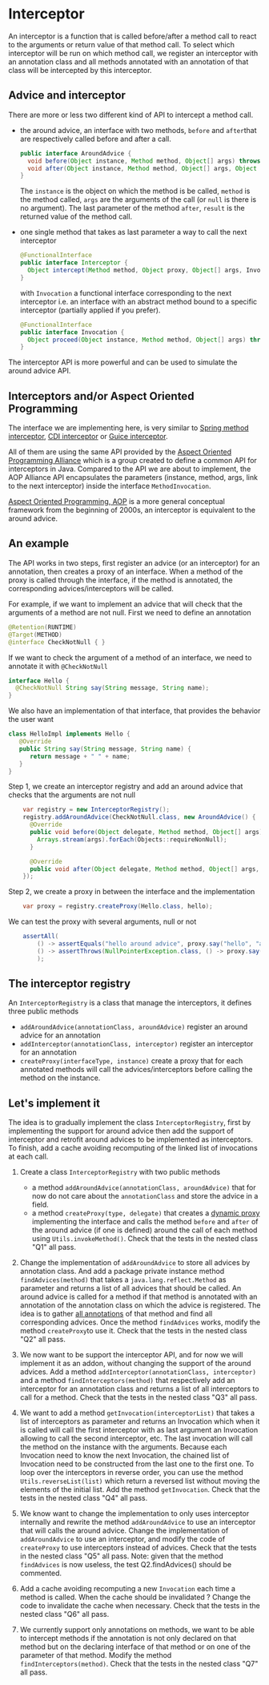 # Interceptor

An interceptor is a function that is called before/after a method call to react to the arguments or return value
of that method call. To select which interceptor will be run on which method call, we register
an interceptor with an annotation class and all methods annotated with an annotation of that class will be
intercepted by this interceptor.

## Advice and interceptor

There are more or less two different kind of API to intercept a method call.
- the around advice, an interface with two methods, `before` and `after`that are respectively called
  before and after a call.
  ```java
  public interface AroundAdvice {
    void before(Object instance, Method method, Object[] args) throws Throwable;
    void after(Object instance, Method method, Object[] args, Object result) throws Throwable;
  }
  ```
  The `instance` is the object on which the method is be called, `method` is the method called,
  `args` are the arguments of the call (or `null` is there is no argument).
  The last parameter of the method `after`, `result` is the returned value of the method call.

- one single method that takes as last parameter a way to call the next interceptor
  ```java
  @FunctionalInterface
  public interface Interceptor {
    Object intercept(Method method, Object proxy, Object[] args, Invocation invocation) throws Throwable;
  }
  ```
  with `Invocation` a functional interface corresponding to the next interceptor i.e. an interface
  with an abstract method bound to a specific interceptor (partially applied if you prefer).
  ```java
  @FunctionalInterface
  public interface Invocation {
    Object proceed(Object instance, Method method, Object[] args) throws Throwable;
  }
  ```

The interceptor API is more powerful and can be used to simulate the around advice API.


## Interceptors and/or Aspect Oriented Programming

The interface we are implementing here, is very similar to
[Spring method interceptor](https://docs.spring.io/spring-framework/docs/current/javadoc-api/org/aopalliance/intercept/MethodInterceptor.html),
[CDI interceptor](https://docs.oracle.com/javaee/6/tutorial/doc/gkhjx.html) or
[Guice interceptor](https://www.baeldung.com/guice).

All of them are using the same API provided by the
[Aspect Oriented Programming Alliance](http://aopalliance.sourceforge.net/)
which is a group created to define a common API for interceptors in Java.
Compared to the API we are about to implement, the AOP Alliance API encapsulates the parameters
(instance, method, args, link to the next interceptor) inside the interface `MethodInvocation`.

[Aspect Oriented Programming, AOP](https://en.wikipedia.org/wiki/Aspect-oriented_programming) is a more general
conceptual framework from the beginning of 2000s, an interceptor is equivalent to the around advice.


## An example

The API works in two steps, first register an advice (or an interceptor) for an annotation,
then creates a proxy of an interface. When a method of the proxy is called through the interface,
if the method is annotated, the corresponding advices/interceptors will be called. 

For example, if we want to implement an advice that will check that the arguments of a method are not null.
First we need to define an annotation

```java
@Retention(RUNTIME)
@Target(METHOD)
@interface CheckNotNull { }
```

If we want to check the argument of a method of an interface, we need to annotate it with `@CheckNotNull`
```java
interface Hello {
  @CheckNotNull String say(String message, String name);
}
```

We also have an implementation of that interface, that provides the behavior the user want
```java
class HelloImpl implements Hello {
   @Override
   public String say(String message, String name) {
      return message + " " + name;
   }
}
```

Step 1, we create an interceptor registry and add an around advice that checks that the arguments are not null
```java
    var registry = new InterceptorRegistry();
    registry.addAroundAdvice(CheckNotNull.class, new AroundAdvice() {
      @Override
      public void before(Object delegate, Method method, Object[] args) {
        Arrays.stream(args).forEach(Objects::requireNonNull);
      }

      @Override
      public void after(Object delegate, Method method, Object[] args, Object result) {}
    });
```

Step 2, we create a proxy in between the interface and the implementation 
```java
    var proxy = registry.createProxy(Hello.class, hello);
```

We can test the proxy with several arguments, null or not
```java
    assertAll(
        () -> assertEquals("hello around advice", proxy.say("hello", "around advice")),
        () -> assertThrows(NullPointerException.class, () -> proxy.say("hello", null))
        );
```


## The interceptor registry

An `InterceptorRegistry` is a class that manage the interceptors, it defines three public methods
- `addAroundAdvice(annotationClass, aroundAdvice)` register an around advice for an annotation
- `addInterceptor(annotationClass, interceptor)` register an interceptor for an annotation
- `createProxy(interfaceType, instance)` create a proxy that for each annotated methods will call
   the advices/interceptors before calling the method on the instance.



## Let's implement it

The idea is to gradually implement the class `InterceptorRegistry`, first by implementing the support
for around advice then add the support of interceptor and retrofit around advices to be implemented
as interceptors. To finish, add a cache avoiding recomputing of the linked list of invocations
at each call.


1. Create a class `InterceptorRegistry` with two public methods
   - a method `addAroundAdvice(annotationClass, aroundAdvice)` that for now do not care about the
   `annotationClass` and store the advice in a field.
   - a method `createProxy(type, delegate)` that creates a [dynamic proxy](../COMPANION.md#dynamic-proxy)
     implementing the interface and calls the method `before` and `after` of the around advice
     (if one is defined) around the call of each method using `Utils.invokeMethod()`.
   Check that the tests in the nested class "Q1" all pass.
   

2. Change the implementation of `addAroundAdvice` to store all advices by annotation class.
   And add a package private instance method `findAdvices(method)` that takes a `java.lang.reflect.Method` as
   parameter and returns a list of all advices that should be called.
   An around advice is called for a method if that method is annotated with an annotation of
   the annotation class on which the advice is registered.
   The idea is to gather [all annotations](../COMPANION.md#annotation) of that method
   and find all corresponding advices.
   Once the method `findAdvices` works, modify the method `createProxy`to use it.
   Check that the tests in the nested class "Q2" all pass.


3. We now want to be support the interceptor API, and for now we will implement it as an addon,
   without changing the support of the around advices.
   Add a method `addInterceptor(annotationClass, interceptor)` and a method
   `findInterceptors(method)` that respectively add an interceptor for an annotation class and
   returns a list of all interceptors to call for a method.
   Check that the tests in the nested class "Q3" all pass.


4. We want to add a method `getInvocation(interceptorList)` that takes a list of interceptors
   as parameter and returns an Invocation which when it is called will call the first interceptor
   with as last argument an Invocation allowing to call the second interceptor, etc.
   The last invocation will call the method on the instance with the arguments.
   Because each Invocation need to know the next Invocation, the chained list of Invocation
   need to be constructed from the last one to the first one.
   To loop over the interceptors in reverse order, you can use the method `Utils.reverseList(list)`
   which return a reversed list without moving the elements of the initial list.
   Add the method `getInvocation`.
   Check that the tests in the nested class "Q4" all pass.


5. We know want to change the implementation to only uses interceptor internally
   and rewrite the method `addAroundAdvice` to use an interceptor that will calls
   the around advice.
   Change the implementation of `addAroundAdvice` to use an interceptor, and modify the
   code of `createProxy` to use interceptors instead of advices.
   Check that the tests in the nested class "Q5" all pass.
   Note: given that the method `findAdvices` is now useless, the test Q2.findAdvices() should be commented.

   
6. Add a cache avoiding recomputing a new `Invocation` each time a method is called.
   When the cache should be invalidated ? Change the code to invalidate the cache when necessary.
   Check that the tests in the nested class "Q6" all pass.


7. We currently support only annotations on methods, we want to be able to intercept methods if the annotation
   is not only declared on that method but on the declaring interface of that method or on one of the parameter
   of that method.
   Modify the method `findInterceptors(method)`.
   Check that the tests in the nested class "Q7" all pass.
